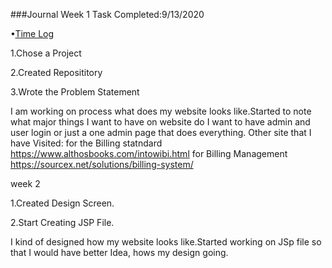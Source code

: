 ###Journal
Week 1
Task Completed:9/13/2020

•[Time Log](timelog.md)

1.Chose a Project

2.Created Reposititory

3.Wrote the Problem Statement


 I am working on process what does my website looks like.Started to note what major things I want to have on website
 do I want to have admin and user login or just a one admin page that does everything.
 Other site that I have Visited:
 for the Billing statndard https://www.althosbooks.com/intowibi.html
 for Billing Management https://sourcex.net/solutions/billing-system/
 
week 2


1.Created Design Screen.
 
2.Start Creating JSP File.



I kind of designed how my website looks like.Started working on JSp file so that I would have better Idea, hows my design going.
